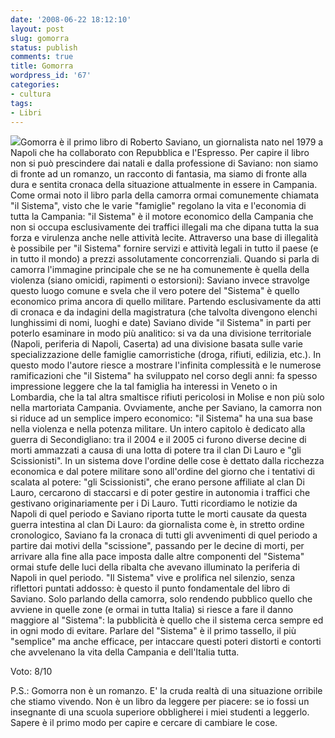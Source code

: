 ```yaml
---
date: '2008-06-22 18:12:10'
layout: post
slug: gomorra
status: publish
comments: true
title: Gomorra
wordpress_id: '67'
categories:
- cultura
tags:
- Libri
---
```


[![](/images/2008/06/gomorra-150x150.jpg)](/images/2008/06/gomorra.jpg)Gomorra è il primo libro di Roberto Saviano, un giornalista nato nel 1979 a Napoli che ha collaborato con Repubblica e l'Espresso.
Per capire il libro non si può prescindere dai natali e dalla professione di Saviano: non siamo di fronte ad un romanzo, un racconto di fantasia, ma siamo di fronte alla dura e sentita cronaca della situazione attualmente in essere in Campania.
Come ormai noto il libro parla della camorra ormai comunemente chiamata "il Sistema", visto che le varie "famiglie" regolano la vita e l'economia di tutta la Campania: "il Sistema" è il motore economico della Campania che non si occupa esclusivamente dei traffici illegali ma che dipana tutta la sua forza e virulenza anche nelle attività lecite. Attraverso una base di illegalità è possibile per "il Sistema" fornire servizi e attività legali in tutto il paese (e in tutto il mondo) a prezzi assolutamente concorrenziali.
Quando si parla di camorra l'immagine principale che se ne ha comunemente è quella della violenza (siano omicidi, rapimenti o estorsioni): Saviano invece stravolge questo luogo comune e svela che il vero potere del "Sistema" è quello economico prima ancora di quello militare.
Partendo esclusivamente da atti di cronaca e da indagini della magistratura (che talvolta divengono elenchi lunghissimi di nomi, luoghi e date) Saviano divide "il Sistema" in parti per poterlo esaminare in modo più analitico: si va da una divisione territoriale (Napoli, periferia di Napoli, Caserta) ad una divisione basata sulle varie specializzazione delle famiglie camorristiche (droga, rifiuti, edilizia, etc.). In questo modo l'autore riesce a mostrare l'infinita complessità e le numerose ramificazioni che "il Sistema" ha sviluppato nel corso degli anni: fa spesso impressione leggere che la tal famiglia ha interessi in Veneto o in Lombardia, che la tal altra smaltisce rifiuti pericolosi in Molise e non più solo nella martoriata Campania.
Ovviamente, anche per Saviano, la camorra non si riduce ad un semplice impero economico: "il Sistema" ha una sua base nella violenza e nella potenza militare. Un intero capitolo è dedicato alla guerra di Secondigliano: tra il 2004 e il 2005 ci furono diverse decine di morti ammazzati a causa di una lotta di potere tra il clan Di Lauro e "gli Scissionisti". In un sistema dove l'ordine delle cose è dettato dalla ricchezza economica e dal potere militare sono all'ordine del giorno che i tentativi di scalata al potere: "gli Scissionisti", che erano persone affiliate al clan Di Lauro, cercarono di staccarsi e di poter gestire in autonomia i traffici che gestivano originariamente per i Di Lauro. Tutti ricordiamo le notizie da Napoli di quel periodo e Saviano riporta tutte le morti causate da questa guerra intestina al clan Di Lauro: da giornalista come è, in stretto ordine cronologico, Saviano fa la cronaca di tutti gli avvenimenti di quel periodo a partire dai motivi della "scissione", passando per le decine di morti, per arrivare alla fine alla pace imposta dalle altre componenti del "Sistema" ormai stufe delle luci della ribalta che avevano illuminato la periferia di Napoli in quel periodo.
"Il Sistema" vive e prolifica nel silenzio, senza riflettori puntati addosso: è questo il punto fondamentale del libro di Saviano. Solo parlando della camorra, solo rendendo pubblico quello che avviene in quelle zone (e ormai in tutta Italia) si riesce a fare il danno maggiore al "Sistema": la pubblicità è quello che il sistema cerca sempre ed in ogni modo di evitare. Parlare del "Sistema" è il primo tassello, il più "semplice" ma anche efficace, per intaccare questi poteri distorti e contorti che avvelenano la vita della Campania e dell'Italia tutta.

Voto: 8/10

P.S.: Gomorra non è un romanzo. E' la cruda realtà di una situazione orribile che stiamo vivendo. Non è un libro da leggere per piacere: se io fossi un insegnante di una scuola superiore obbligherei i miei studenti a leggerlo. Sapere è il primo modo per capire e cercare di cambiare le cose.

